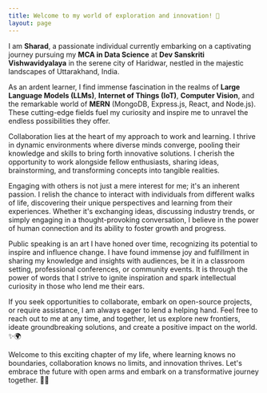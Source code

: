 ```yaml
---
title: Welcome to my world of exploration and innovation! 👋
layout: page
---
```


I am **Sharad**, a passionate individual currently embarking on a captivating journey pursuing my **MCA in Data Science** at **Dev Sanskriti Vishwavidyalaya** in the serene city of Haridwar, nestled in the majestic landscapes of Uttarakhand, India.

As an ardent learner, I find immense fascination in the realms of **Large Language Models (LLMs)**, **Internet of Things (IoT)**, **Computer Vision**, and the remarkable world of **MERN** (MongoDB, Express.js, React, and Node.js). These cutting-edge fields fuel my curiosity and inspire me to unravel the endless possibilities they offer.

Collaboration lies at the heart of my approach to work and learning. I thrive in dynamic environments where diverse minds converge, pooling their knowledge and skills to bring forth innovative solutions. I cherish the opportunity to work alongside fellow enthusiasts, sharing ideas, brainstorming, and transforming concepts into tangible realities.

Engaging with others is not just a mere interest for me; it's an inherent passion. I relish the chance to interact with individuals from different walks of life, discovering their unique perspectives and learning from their experiences. Whether it's exchanging ideas, discussing industry trends, or simply engaging in a thought-provoking conversation, I believe in the power of human connection and its ability to foster growth and progress.

Public speaking is an art I have honed over time, recognizing its potential to inspire and influence change. I have found immense joy and fulfillment in sharing my knowledge and insights with audiences, be it in a classroom setting, professional conferences, or community events. It is through the power of words that I strive to ignite inspiration and spark intellectual curiosity in those who lend me their ears.

If you seek opportunities to collaborate, embark on open-source projects, or require assistance, I am always eager to lend a helping hand. Feel free to reach out to me at any time, and together, let us explore new frontiers, ideate groundbreaking solutions, and create a positive impact on the world. ✨🌍

Welcome to this exciting chapter of my life, where learning knows no boundaries, collaboration knows no limits, and innovation thrives. Let's embrace the future with open arms and embark on a transformative journey together. 🚀🔥
